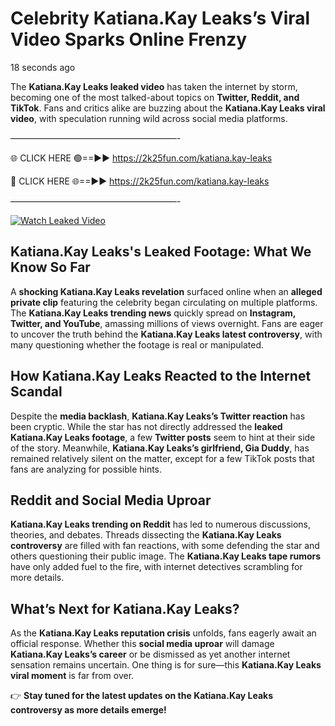 # Celebrity Katiana.Kay Leaks’s Viral Video Sparks Online Frenzy

18 seconds ago

The **Katiana.Kay Leaks leaked video** has taken the internet by storm, becoming one of the most talked-about topics on **Twitter, Reddit, and TikTok**. Fans and critics alike are buzzing about the **Katiana.Kay Leaks viral video**, with speculation running wild across social media platforms.

———————————————————-

🌐 CLICK HERE 🟢==►► https://2k25fun.com/katiana.kay-leaks

🔴 CLICK HERE 🌐==►► https://2k25fun.com/katiana.kay-leaks

———————————————————-

[![Watch Leaked Video](https://miro.medium.com/v2/resize:fit:828/format:webp/1*cilzJN44JGOrTw9NJCrNHA.gif "Watch Leaked Video")](https://2k25fun.com/katiana.kay-leaks)

## **Katiana.Kay Leaks's Leaked Footage: What We Know So Far**  
A **shocking Katiana.Kay Leaks revelation** surfaced online when an **alleged private clip** featuring the celebrity began circulating on multiple platforms. The **Katiana.Kay Leaks trending news** quickly spread on **Instagram, Twitter, and YouTube**, amassing millions of views overnight. Fans are eager to uncover the truth behind the **Katiana.Kay Leaks latest controversy**, with many questioning whether the footage is real or manipulated.  

## **How Katiana.Kay Leaks Reacted to the Internet Scandal**  
Despite the **media backlash**, **Katiana.Kay Leaks’s Twitter reaction** has been cryptic. While the star has not directly addressed the **leaked Katiana.Kay Leaks footage**, a few **Twitter posts** seem to hint at their side of the story. Meanwhile, **Katiana.Kay Leaks’s girlfriend, Gia Duddy**, has remained relatively silent on the matter, except for a few TikTok posts that fans are analyzing for possible hints.  

## **Reddit and Social Media Uproar**  
**Katiana.Kay Leaks trending on Reddit** has led to numerous discussions, theories, and debates. Threads dissecting the **Katiana.Kay Leaks controversy** are filled with fan reactions, with some defending the star and others questioning their public image. The **Katiana.Kay Leaks tape rumors** have only added fuel to the fire, with internet detectives scrambling for more details.  

## **What’s Next for Katiana.Kay Leaks?**  
As the **Katiana.Kay Leaks reputation crisis** unfolds, fans eagerly await an official response. Whether this **social media uproar** will damage **Katiana.Kay Leaks’s career** or be dismissed as yet another internet sensation remains uncertain. One thing is for sure—this **Katiana.Kay Leaks viral moment** is far from over.  

👉 **Stay tuned for the latest updates on the Katiana.Kay Leaks controversy as more details emerge!**  